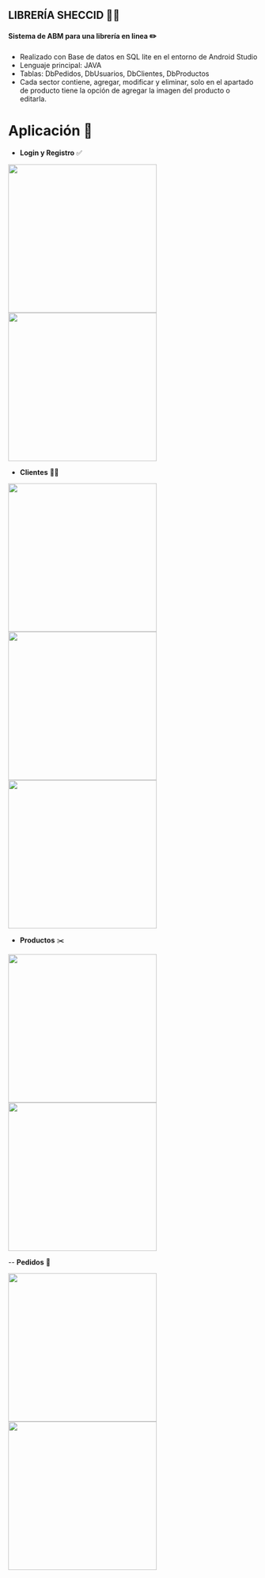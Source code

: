 ## LIBRERÍA SHECCID  :iphone::notebook_with_decorative_cover:

#### Sistema de ABM para una librería en linea :pencil2:
-  Realizado con Base de datos en SQL lite en el entorno de Android Studio
-  Lenguaje principal: JAVA
-  Tablas: DbPedidos, DbUsuarios, DbClientes, DbProductos
-  Cada sector contiene, agregar, modificar y eliminar, solo en el apartado de producto tiene la opción de agregar la imagen del producto o editarla. 

# Aplicación :calling:
- **Login y Registro** :white_check_mark:
  
<img width="300" src="https://github.com/Kira2602/imagenes/blob/main/Libreria_login.jpeg"> <img width="300" height="300" src="https://github.com/Kira2602/imagenes/blob/main/Libreria_registro.jpeg"> 

- **Clientes** :man::woman:

<img width="300" src="https://github.com/Kira2602/imagenes/blob/main/Libreria_clientes.jpeg"> <img width="300" src="https://github.com/Kira2602/imagenes/blob/main/Libreria_agregarCliente.jpeg"> <img width="300" src="https://github.com/Kira2602/imagenes/blob/main/Libreria_editarCliente.jpeg"> 

- **Productos** :scissors:

<img width="300" src="https://github.com/Kira2602/imagenes/blob/main/Libreria_productos.jpeg"> <img width="300" src="https://github.com/Kira2602/imagenes/blob/main/Libreria_agregarCliente.jpeg">

-- **Pedidos** :memo:

<img width="300" src="https://github.com/Kira2602/imagenes/blob/main/Libreria_pedidos.jpeg"> <img width="300" src="https://github.com/Kira2602/imagenes/blob/main/Libreria_agregarCliente.jpeg">

